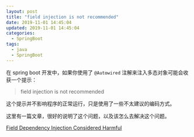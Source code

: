 ```yaml
---
layout: post
title: "field injection is not recommended"
date: 2019-11-01 14:45:04
updated: 2019-11-01 14:45:04
categories: 
  - SpringBoot
tags: 
  - java
  - SpringBoot
---
```


在 spring boot 开发中，如果你使用了 `@Autowired` 注解来注入多态对象可能会收获一个提示：

> field injection is not recommended

这个提示并不影响程序的正常运行，只是使用了一些不太建议的编码方式。

这里有一篇文章，很好的说明了这个问题，以及该怎么去解决这个问题。

[Field Dependency Injection Considered Harmful](https://www.vojtechruzicka.com/field-dependency-injection-considered-harmful/)